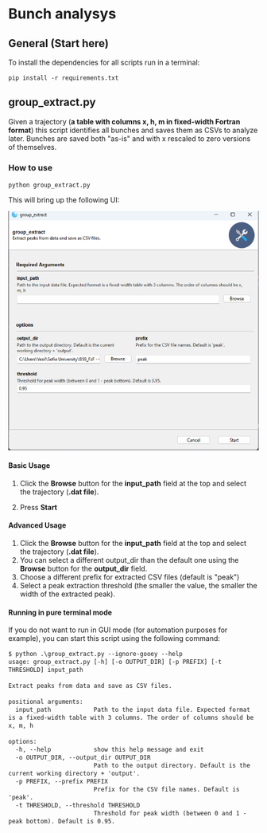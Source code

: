 # Bunch analysys

## General (Start here)

To install the dependencies for all scripts run in a terminal:

```shell
pip install -r requirements.txt
```

## group_extract.py

Given a trajectory (**a table with columns x, h, m in fixed-width Fortran format**)
this script identifies all bunches and saves them as CSVs to analyze later.
Bunches are saved both "as-is" and with x rescaled to zero versions 
of themselves.

### How to use

```shell
python group_extract.py
```

This will bring up the following UI:


![Group extract GUI](static/group_extract.png)


#### Basic Usage

1. Click the **Browse** button for the **input_path** field at the top and select the trajectory (**.dat file**).

2. Press **Start**

#### Advanced Usage

1. Click the **Browse** button for the **input_path** field at the top and select the trajectory (**.dat file**).
2. You can select a different output_dir than the default one using the **Browse** button for the **output_dir** field.
3. Choose a different prefix for extracted CSV files (default is "peak")
4. Select a peak extraction threshold (the smaller the value, the smaller the width of the extracted peak).


#### Running in pure terminal mode

If you do not want to run in GUI mode (for automation purposes for example), you can start this script
using the following command:

```shell
$ python .\group_extract.py --ignore-gooey --help
usage: group_extract.py [-h] [-o OUTPUT_DIR] [-p PREFIX] [-t THRESHOLD] input_path

Extract peaks from data and save as CSV files.

positional arguments:
  input_path            Path to the input data file. Expected format is a fixed-width table with 3 columns. The order of columns should be x, m, h

options:
  -h, --help            show this help message and exit
  -o OUTPUT_DIR, --output_dir OUTPUT_DIR
                        Path to the output directory. Default is the current working directory + 'output'.
  -p PREFIX, --prefix PREFIX
                        Prefix for the CSV file names. Default is 'peak'.
  -t THRESHOLD, --threshold THRESHOLD
                        Threshold for peak width (between 0 and 1 - peak bottom). Default is 0.95.
```
